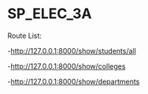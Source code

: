 # SP_ELEC_3A

Route List:

-http://127.0.0.1:8000/show/students/all

-http://127.0.0.1:8000/show/colleges

-http://127.0.0.1:8000/show/departments
